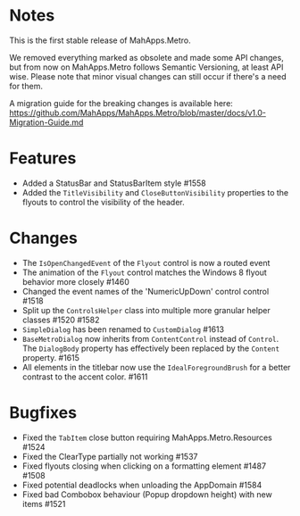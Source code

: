 # Notes

This is the first stable release of MahApps.Metro.

We removed everything marked as obsolete and made some API changes, but from now on MahApps.Metro follows Semantic Versioning, at least API wise. Please note that minor visual changes can still occur if there's a need for them.

A migration guide for the breaking changes is available here: https://github.com/MahApps/MahApps.Metro/blob/master/docs/v1.0-Migration-Guide.md

# Features

- Added a StatusBar and StatusBarItem style #1558
- Added the `TitleVisibility` and `CloseButtonVisibility` properties to the flyouts to control the visibility of the header.

# Changes

- The `IsOpenChangedEvent` of the `Flyout` control is now a routed event
- The animation of the `Flyout` control matches the Windows 8 flyout behavior more closely #1460
- Changed the event names of the 'NumericUpDown' control control #1518
- Split up the `ControlsHelper` class into multiple more granular helper classes #1520 #1582
- `SimpleDialog` has been renamed to `CustomDialog` #1613
- `BaseMetroDialog` now inherits from `ContentControl` instead of `Control`. 
  The `DialogBody` property has effectively been replaced by the `Content` property. #1615
- All elements in the titlebar now use the `IdealForegroundBrush` for a better contrast to the accent color. #1611

# Bugfixes
- Fixed the `TabItem` close button requiring MahApps.Metro.Resources #1524
- Fixed the ClearType partially not working #1537
- Fixed flyouts closing when clicking on a formatting element #1487 #1508
- Fixed potential deadlocks when unloading the AppDomain #1584
- Fixed bad Combobox behaviour (Popup dropdown height) with new items #1521
